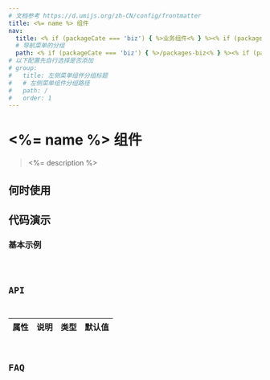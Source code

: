 ```yaml
---
# 文档参考 https://d.umijs.org/zh-CN/config/frontmatter
title: <%= name %> 组件
nav:
  title: <% if (packageCate === 'biz') { %>业务组件<% } %><% if (packageCate === 'common') { %>通用组件<% } %>
  # 导航菜单的分组
  path: <% if (packageCate === 'biz') { %>/packages-biz<% } %><% if (packageCate === 'common') { %>packages-common<% } %>
# 以下配置先自行选择是否添加
# group:
#   title: 左侧菜单组件分组标题
#   # 左侧菜单组件分组路径
#   path: /
#   order: 1
---
```


# <%= name %> 组件
> <%= description %>

## 何时使用
<!-- 说明组件的使用场景 -->

## 代码演示

### 基本示例

<code src="./examples/basic.tsx" />

## API

| 属性 | 说明 | 类型 | 默认值 |
| ---- | ---- | ---- | ------ |

## FAQ
